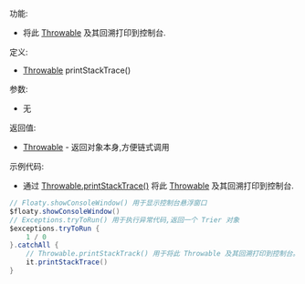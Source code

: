 功能:

+ 将此 [Throwable](/API/Exception/Throwable/README.md) 及其回溯打印到控制台.

定义:

+ [Throwable](/API/Exception/Throwable/README.md) printStackTrace()

参数:

+ 无

返回值:

+ [Throwable](/API/Exception/Throwable/README.md) - 返回对象本身,方便链式调用

示例代码:

+ 通过 [Throwable.printStackTrace()](/API/Exception/Throwable/README.md?id=printStackTrace)
  将此 [Throwable](/API/Exception/Throwable/README.md) 及其回溯打印到控制台.

```groovy
// Floaty.showConsoleWindow() 用于显示控制台悬浮窗口
$floaty.showConsoleWindow()
// Exceptions.tryToRun() 用于执行异常代码,返回一个 Trier 对象
$exceptions.tryToRun {
    1 / 0
}.catchAll {
    // Throwable.printStackTrack() 用于将此 Throwable 及其回溯打印到控制台。
    it.printStackTrace()
}
```